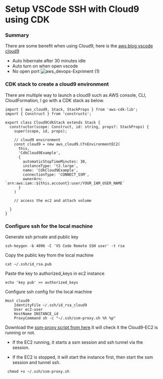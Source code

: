 # Setup VSCode SSH with Cloud9 using CDK

### Summary

There are some benefit when using Cloud9, here is the [aws blog vscode cloud9](https://aws.amazon.com/blogs/architecture/field-notes-use-aws-cloud9-to-power-your-visual-studio-code-ide/)

- Auto hibernate after 30 minutes idle
- Auto turn on when open vscode
- No open port
![aws_devops-Expriment (1)](https://user-images.githubusercontent.com/20411077/165545940-4ddcdfb7-2d39-431c-a47f-288dc12a4e1e.jpg)

### CDK stack to create a cloud9 environment

There are multiple way to launch a cloud9 such as AWS console, CLI, CloudFormation, I go with a CDK stack as below.

```
import { aws_cloud9, Stack, StackProps } from 'aws-cdk-lib';
import { Construct } from 'constructs';

export class Cloud9CdkStack extends Stack {
  constructor(scope: Construct, id: string, props?: StackProps) {
    super(scope, id, props);

    // cloud9 environment
    const cloud9 = new aws_cloud9.CfnEnvironmentEC2(
      this,
      'CdkCloud9Example',
      {
        automaticStopTimeMinutes: 30,
        instanceType: 't2.large',
        name: 'CdkCloud9Example',
        connectionType: 'CONNECT_SSM',
        ownerArn: `arn:aws:iam::${this.account}:user/YOUR_IAM_USER_NAME`
      }
    )

    // access the ec2 and attach volume

  }
}

```

### Configure ssh for the local machine

Generate ssh private and public key

```
ssh-keygen -b 4096 -C 'VS Code Remote SSH user' -t rsa
```

Copy the public key from the local machine

```
cat ~/.ssh/id_rsa.pub
```

Paste the key to authorized_keys in ec2 instance

```
echo 'key pub' >> authorized_keys
```

Configure ssh config for the local machine

```
Host cloud9
    IdentityFile ~/.ssh/id_rsa_cloud9
    User ec2-user
    HostName INSTANCE_id
    ProxyCommand sh -c "~/.ssh/ssm-proxy.sh %h %p"
```

Download the [ssm-proxy script from here](https://github.com/aws-samples/cloud9-to-power-vscode-blog/blob/main/scripts/ssm-proxy.sh).It will check it the Cloud9-EC2 is running or not.

- If the EC2 running, it starts a ssm session and ssh tunnel via the session.

- If the EC2 is stopped, it will start the instance first, then start the ssm session and tunnel ssh.

```
 chmod +x ~/.ssh/ssm-proxy.sh
```
